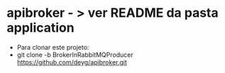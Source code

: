 # apibroker - > ver README da pasta application
* Para clonar este projeto:
* git clone -b BrokerInRabbitMQProducer https://github.com/deyg/apibroker.git
